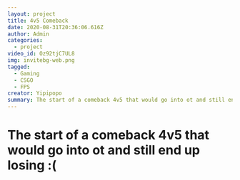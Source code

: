 ```yaml
---
layout: project
title: 4v5 Comeback
date: 2020-08-31T20:36:06.616Z
author: Admin
categories:
  - project
video_id: Oz92tjC7UL8
img: invitebg-web.png
tagged:
  - Gaming
  - CSGO
  - FPS
creator: Yipipopo
summary: The start of a comeback 4v5 that would go into ot and still end up losing :(
---
```

# The start of a comeback 4v5 that would go into ot and still end up losing :(